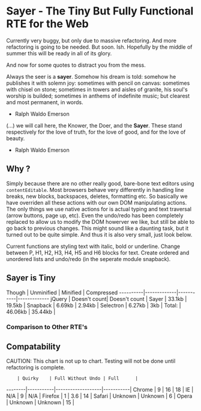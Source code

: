# Sayer - The Tiny But Fully Functional RTE for the Web

Currently very buggy, but only due to massive refactoring.  And more
refactoring is going to be needed. But soon. Ish.  Hopefully by the middle of
summer this will be ready in all of its glory.

And now for some quotes to distract you from the mess.

Always the seer is a __sayer__. Somehow his dream is told: somehow he publishes it
with solemn joy: sometimes with pencil on canvas: sometimes with chisel on
stone; sometimes in towers and aisles of granite, his soul's worship is
builded; sometimes in anthems of indefinite music; but clearest and most
permanent, in words. 
- Ralph Waldo Emerson

(...) we will call here, the Knower, the Doer, and the __Sayer__. These stand
respectively for the love of truth, for the love of good, and for the love of
beauty.

- Ralph Waldo Emerson

## Why ?

Simply because there are no other really good, bare-bone text editors using
`contentEditable`. Most browsers behave very differently in handling
line breaks, new blocks, backspaces, deletes, formatting etc. So basically
we have overriden all these actions with our own DOM manipulating actions.
The only things we use native actions for is actual typing and text traversal (arrow buttons,
page up, etc). Even the undo/redo has been completely replaced to allow us to modify
the DOM howerver we like, but still be able to go back to previous changes.
This might sound like a daunting task, but it turned out to be quite simple.
And thus it is also very small, just look below.

Current functions are styling text with italic, bold or underline. Change
between P, H1, H2, H3, H4, H5 and H6 blocks for text. Create ordered and
unordered lists and undo/redo (in the seperate module snapback).

## Sayer is Tiny

Though 
          | Unminified  | Minified  | Compressed
----------|-------------|-----------|-------------
jQuery		| Doesn't count| Doesn't count |
Sayer     | 33.1kb      | 19.5kb    |
Snapback  | 6.69kb      | 2.94kb    |
Selectron | 6.27kb      | 3kb       |
Total:    | 46.06kb     | 35.44kb   |


### Comparison to Other RTE's

## Compatability

CAUTION: This chart is not up to chart. Testing will not be done until refactoring is complete.

        | Quirky    | Full Without Undo | Full      |
--------|-----------|-------------------|-----------|
Chrome  |         9 | 16                | 18        |
IE      |       N/A | 9                 | N/A       |
Firefox |         1 | 3.6               | 14        |
Safari  | Unknown   | Unknown           | 6         |
Opera   | Unknown   | Unknown           | 15        |



